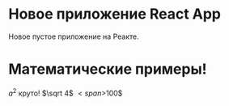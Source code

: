 # Новое приложение React App
Новое пустое приложение на Реакте.
# Математические примеры!
$a^2$ круто!
$\sqrt 4$
$<span>$</span>100$
